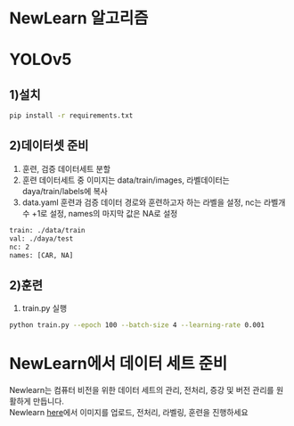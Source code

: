 # NewLearn 알고리즘

# YOLOv5

## 1)설치

```bash
pip install -r requirements.txt
```

## 2)데이터셋 준비

1. 훈련, 검증 데이터세트 분할
2. 훈련 데이터세트 중 이미지는 data/train/images, 라벨데이터는 daya/train/labels에 복사
3. data.yaml 훈련과 검증 데이터 경로와 훈련하고자 하는 라벨을 설정, nc는 라벨개수 +1로 설정, names의 마지막 값은 NA로 설정

```bash
train: ./data/train
val: ./daya/test
nc: 2
names: [CAR, NA]
```

## 2)훈련

1. train.py 실행

```bash
python train.py --epoch 100 --batch-size 4 --learning-rate 0.001
```

# NewLearn에서 데이터 세트 준비

Newlearn는 컴퓨터 비전을 위한 데이터 세트의 관리, 전처리, 증강 및 버전 관리를 원활하게 만듭니다.  
Newlearn [here](https://newlearn.ai/)에서 이미지를 업로드, 전처리, 라벨링, 훈련을 진행하세요

